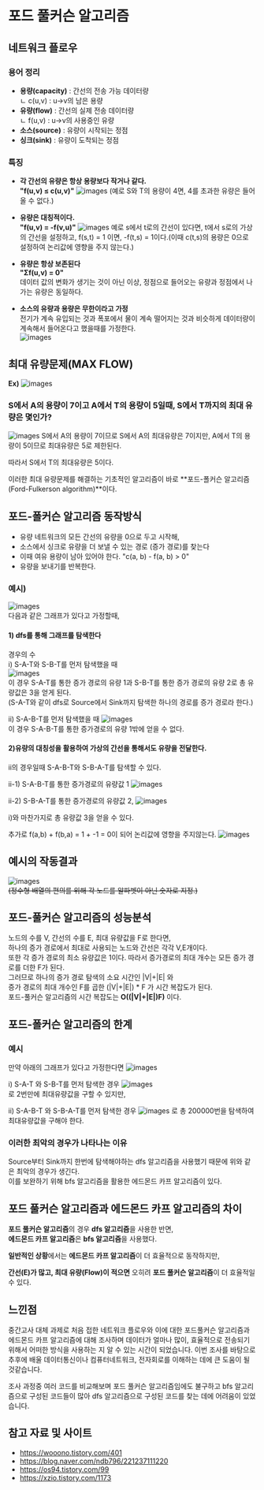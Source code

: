 # **포드 풀커슨 알고리즘**  
## **네트워크 플로우**
### **용어 정리**
- **용량(capacity)** : 간선의 전송 가능 데이터량  
ㄴ c(u,v) : u->v의 남은 용량
- **유량(flow)** : 간선의 실제 전송 데이터량  
ㄴ f(u,v) : u->v의 사용중인 유량
- **소스(source)** : 유량이 시작되는 정점
- **싱크(sink)** : 유량이 도착되는 정점
### **특징**
- **각 간선의 유량은 항상 용량보다 작거나 같다.**   
**"f(u,v) ≤ c(u,v)"** 
![images](https://user-images.githubusercontent.com/101345032/165453430-8aa35c5f-58ce-4f4d-b598-fcfed4fffac2.jpg)
(예로 S와 T의 용량이 4면, 4를 초과한 유량은 들어올 수 없다.)

- **유량은 대칭적이다.**  
**"f(u,v) = -f(v,u)"**
![images](https://user-images.githubusercontent.com/101345032/165473330-59292c61-2458-4a5f-828a-71b642e70767.jpg)
예로 s에서 t로의 간선이 있다면, t에서 s로의 가상의 간선을 설정하고, f(s,t) = 1 이면, -f(t,s) = 1이다.(이때 c(t,s)의 용량은 0으로 설정하여 논리값에 영향을 주지 않는다.)
- **유량은 항상 보존된다**   
 **"Σf(u,v) = 0"**  
데이터 값의 변화가 생기는 것이 아닌 이상, 정점으로 들어오는 유량과 정점에서 나가는 유량은 동일하다.
- **소스의 유량과 용량은 무한이라고 가정**  
전기가 계속 유입되는 것과 폭포에서 물이 계속 떨어지는 것과 비슷하게 데이터량이 계속해서 들어온다고 했을때를 가정한다.  
![images](https://img1.daumcdn.net/thumb/R1280x0/?scode=mtistory2&fname=https%3A%2F%2Fblog.kakaocdn.net%2Fdn%2FeyB7il%2FbtqygSV9IiF%2FJtQaMVbYKkmNOzziwE2zSK%2Fimg.jpg)
## **최대 유량문제(MAX FLOW)**
**Ex)**
![images](https://user-images.githubusercontent.com/101345032/165476380-627edac6-8a1a-4cef-954a-a08e424931fa.jpg)
### S에서 A의 용량이 7이고 A에서 T의 용량이 5일때, S에서 T까지의 최대 유량은 몇인가?  
  
  
![images](https://user-images.githubusercontent.com/101345032/165477459-5139dfe6-5854-4ffc-b7ca-4bd73e8b968b.jpg)
S에서 A의 용량이 7이므로 S에서 A의 최대유량은 7이지만, A에서 T의 용량이 5이므로 최대유량은 5로 제한된다.   

따라서 S에서 T의 최대유량은 5이다.  
  
이러한 최대 유량문제를 해결하는 기초적인 알고리즘이 바로  **포드-폴커슨 알고리즘(Ford-Fulkerson algorithm)**이다.

## **포드-폴커슨 알고리즘 동작방식**
- 유량 네트워크의 모든 간선의 유량을 0으로 두고 시작해,  
- 소스에서 싱크로 유량을 더 보낼 수 있는 경로 (증가 경로)를 찾는다   
- 이때 여유 용량이 남아 있어야 한다. "c(a, b) - f(a, b) > 0"  
- 유량을 보내기를 반복한다.  

### 예시) 
![images](https://user-images.githubusercontent.com/101345032/165547738-a98dfb0e-b1cb-4e56-a507-f500e3a9f8ef.jpg)  
다음과 같은 그래프가 있다고 가정할때,  
#### **1) dfs를 통해 그래프를 탐색한다**  
경우의 수   
i) S-A-T와 S-B-T를 먼저 탐색했을 때  
![images](https://user-images.githubusercontent.com/101345032/165547744-3751d782-6d58-42b9-a167-a8b5d331f024.jpg)  
이 경우 S-A-T를 통한 증가 경로의 유량 1과 S-B-T를 통한 증가 경로의 유량 2로 총 유량값은 3을 얻게 된다.  
(S-A-T와 같이 dfs로 Source에서 Sink까지 탐색한 하나의 경로를 증가 경로라 한다.)
  
ii) S-A-B-T를 먼저 탐색했을 때
![images](https://user-images.githubusercontent.com/101345032/165547751-6d5b9d14-7267-48d3-a811-c684a4db0896.jpg)  
이 경우 S-A-B-T를 통한 증가경로의 유량 1밖에 얻을 수 없다.
#### **2)유량의 대칭성을 활용하여 가상의 간선을 통해서도 유량을 전달한다.**
ii의 경우일때 S-A-B-T와 S-B-A-T를 탐색할 수 있다.  

ii-1) S-A-B-T를 통한 증가경로의 유량값 1
![images](https://user-images.githubusercontent.com/101345032/165547759-6c5496ab-2536-41ca-b8b6-227f8b024580.jpg)  
 
ii-2) S-B-A-T를 통한 증가경로의 유량값 2,
![images](https://user-images.githubusercontent.com/101345032/165547768-6847981d-90d7-4b05-ad61-b2ff3a6b23c9.jpg)  
  
 i)와 마찬가지로 총 유량값 3을 얻을 수 있다.  

추가로 f(a,b) + f(b,a) = 1 + -1 = 0이 되어 논리값에 영향을 주지않는다.
![images](https://user-images.githubusercontent.com/101345032/165549846-379d9ac6-30fd-4dcd-9501-c75cf7d62428.jpg)


## **예시의 작동결과**
![images](https://user-images.githubusercontent.com/101345032/165552594-52590a9d-e106-4887-ac13-85a0d8e3a089.PNG)  
~~(정수형 배열의 편의를 위해 각 노드를 알파벳이 아닌 숫자로 지정.)~~

## **포드-풀커슨 알고리즘의 성능분석**  
노드의 수를 V, 간선의 수를 E, 최대 유량값을 F로 한다면,  
하나의 증가 경로에서 최대로 사용되는 노드와 간선은 각각 V,E개이다.   
또한 각 증가 경로의 최소 유량값은 1이다. 따라서 증가경로의 최대 개수는 모든 증가 경로를 더한 F가 된다.  
그러므로 하나의 증가 경로 탐색의 소요 시간인 |V|+|E| 와   
증가 경로의 최대 개수인 F를 곱한 (|V|+|E|) * F 가 시간 복잡도가 된다.  
포드-풀커슨 알고리즘의 시간 복잡도는 **O((|V|+|E|)F)** 이다.  
## **포드-폴커슨 알고리즘의 한계** 
### **예시**
만약 아래의 그래프가 있다고 가정한다면
![images](https://user-images.githubusercontent.com/101345032/165557941-f45675f7-4912-49fd-b30a-3344d16d4760.jpg)  

i) S-A-T 와 S-B-T를 먼저 탐색한 경우
![images](https://user-images.githubusercontent.com/101345032/165557950-8f03a058-91ca-4e49-9ae7-2eeae8a65224.jpg)  
로 2번만에 최대유량값을 구할 수 있지만,  

ii) S-A-B-T 와 S-B-A-T를 먼저 탐색한 경우
![images](https://user-images.githubusercontent.com/101345032/165557945-bc7fec99-e9d8-42b7-92fa-bd9b6e312c04.jpg)
로 총 200000번을 탐색하여 최대유량값을 구해야 한다. 

### **이러한 최악의 경우가 나타나는 이유**  
Source부터 Sink까지 한번에 탐색해야하는 dfs 알고리즘을 사용했기 때문에 위와 같은 최악의 경우가 생긴다.  
이를 보완하기 위해 bfs 알고리즘을 활용한 에드몬드 카프 알고리즘이 있다. 

## **포드 풀커슨 알고리즘과 에드몬드 카프 알고리즘의 차이**  
**포드 풀커슨 알고리즘**의 경우 **dfs 알고리즘**을 사용한 반면,  
**에드몬드 카프 알고리즘**은 **bfs 알고리즘**을 사용했다.  

**일반적인 상황**에서는 **에드몬드 카프 알고리즘**이 더 효율적으로 동작하지만,   

**간선(E)가 많고, 최대 유량(Flow)이 적으면** 오히려 **포드 풀커슨 알고리즘**이 더 효율적일 수 있다.

## **느낀점** 
 중간고사 대체 과제로 처음 접한 네트워크 플로우와 이에 대한 포드풀커슨 알고리즘과 에드몬드 카프 알고리즘에 대해 조사하며 데이터가 얼마나 많이, 효율적으로 전송되기 위해서 어떠한 방식을 사용하는 지 알 수 있는 시간이 되었습니다. 이번 조사를 바탕으로 추후에 배울 데이터통신이나 컴퓨터네트워크, 전자회로를 이해하는 데에 큰 도움이 될 것같습니다.   
 
 조사 과정중 여러 코드를 비교해보며 포드 풀커슨 알고리즘임에도 불구하고 bfs 알고리즘으로 구성된 코드들이 많아 dfs 알고리즘으로 구성된 코드를 찾는 데에 어려움이 있었습니다.  

## **참고 자료 및 사이트**
- https://wooono.tistory.com/401
- https://blog.naver.com/ndb796/221237111220
- https://os94.tistory.com/99
- https://xzio.tistory.com/1173
